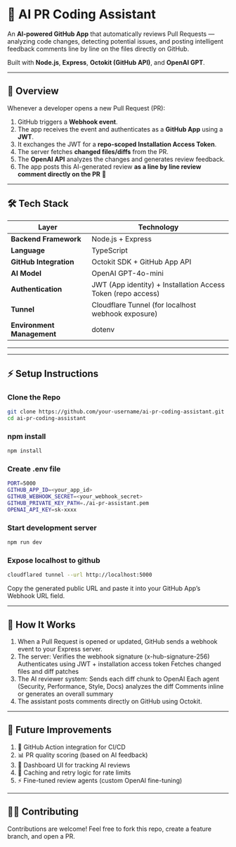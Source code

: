 # 🤖 AI PR Coding Assistant

An **AI-powered GitHub App** that automatically reviews Pull Requests — analyzing code changes, detecting potential issues, and posting intelligent feedback comments line by line on the files directly on GitHub.

Built with **Node.js**, **Express**, **Octokit (GitHub API)**, and **OpenAI GPT**.

---

## 🚀 Overview

Whenever a developer opens a new Pull Request (PR):

1. GitHub triggers a **Webhook event**.
2. The app receives the event and authenticates as a **GitHub App** using a **JWT**.
3. It exchanges the JWT for a **repo-scoped Installation Access Token**.
4. The server fetches **changed files/diffs** from the PR.
5. The **OpenAI API** analyzes the changes and generates review feedback.
6. The app posts this AI-generated review **as a line by line review comment directly on the PR** 🎯


---

## 🛠️ Tech Stack

| Layer | Technology |
|--------|-------------|
| **Backend Framework** | Node.js + Express |
| **Language** | TypeScript |
| **GitHub Integration** | Octokit SDK + GitHub App API |
| **AI Model** | OpenAI GPT-4o-mini |
| **Authentication** | JWT (App identity) + Installation Access Token (repo access) |
| **Tunnel** | Cloudflare Tunnel (for localhost webhook exposure) |
| **Environment Management** | dotenv |

---

---

## ⚡ Setup Instructions

### Clone the Repo
```bash
git clone https://github.com/your-username/ai-pr-coding-assistant.git
cd ai-pr-coding-assistant
```

### npm install
```bash
npm install
```

### Create .env file
```bash
PORT=5000
GITHUB_APP_ID=<your_app_id>
GITHUB_WEBHOOK_SECRET=<your_webhook_secret>
GITHUB_PRIVATE_KEY_PATH=./ai-pr-assistant.pem
OPENAI_API_KEY=sk-xxxx
```

### Start development server
```bash
npm run dev
```

### Expose localhost to github
```bash
cloudflared tunnel --url http://localhost:5000
```
Copy the generated public URL and paste it into your GitHub App’s Webhook URL field.

---

## 🧠 How It Works
1. When a Pull Request is opened or updated,
   GitHub sends a webhook event to your Express server.
2. The server:
    Verifies the webhook signature (x-hub-signature-256)
    Authenticates using JWT + installation access token
    Fetches changed files and diff patches
3. The AI reviewer system:
    Sends each diff chunk to OpenAI
    Each agent (Security, Performance, Style, Docs) analyzes the diff
    Comments inline or generates an overall summary
4. The assistant posts comments directly on GitHub using Octokit.

---

## 🚀 Future Improvements
1. 🧾 GitHub Action integration for CI/CD
2. 📊 PR quality scoring (based on AI feedback)
3. 💾 Dashboard UI for tracking AI reviews
4. 🧩 Caching and retry logic for rate limits
5. ⚡ Fine-tuned review agents (custom OpenAI fine-tuning)


---

## 🧑‍💻 Contributing
Contributions are welcome!
Feel free to fork this repo, create a feature branch, and open a PR.


